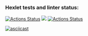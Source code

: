 ### Hexlet tests and linter status:
[![Actions Status](https://github.com/Semeikin-Kirill/frontend-project-lvl1/workflows/hexlet-check/badge.svg)](https://github.com/Semeikin-Kirill/frontend-project-lvl1/actions)
<a href="https://codeclimate.com/github/Semeikin-Kirill/frontend-project-lvl1"><img src="https://api.codeclimate.com/v1/badges/a99a88d28ad37a79dbf6/maintainability" /></a>
[![Actions Status](https://github.com/Semeikin-Kirill/frontend-project-lvl1/workflows/linter/badge.svg)](https://github.com/Semeikin-Kirill/frontend-project-lvl1/actions)

[![asciicast](https://asciinema.org/a/385963.svg)](https://asciinema.org/a/385963)
